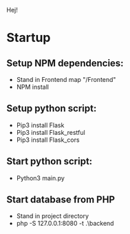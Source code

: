 Hej!
# Startup

## Setup NPM dependencies:
* Stand in Frontend map "/Frontend" 
* NPM install

## Setup python script:
* Pip3 install Flask
* Pip3 install Flask_restful
* Pip3 install Flask_cors


## Start python script:
* Python3 main.py

## Start database from PHP
* Stand in project directory
* php -S 127.0.0.1:8080 -t .\backend

